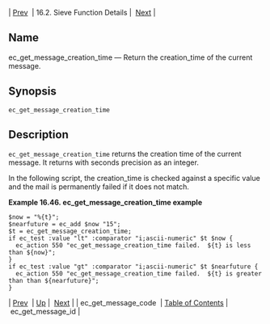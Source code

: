| [Prev](sieve.ref.ec_get_message_code)  | 16.2. Sieve Function Details |  [Next](sieve.ref.ec_get_message_id.php) |

<a name="sieve.ref.ec_get_message_creation_time"></a>
## Name

ec_get_message_creation_time — Return the creation_time of the current message.

## Synopsis

`ec_get_message_creation_time`

<a name="idp29633392"></a>
## Description

`ec_get_message_creation_time` returns the creation time of the current message. It returns with seconds precision as an integer.

In the following script, the creation_time is checked against a specific value and the mail is permanently failed if it does not match.

<a name="example.ec_get_message_creation_time"></a>

**Example 16.46. ec_get_message_creation_time example**

```
$now = "%{t}";
$nearfuture = ec_add $now "15";
$t = ec_get_message_creation_time;
if ec_test :value "lt" :comparator "i;ascii-numeric" $t $now {
  ec_action 550 "ec_get_message_creation_time failed.  ${t} is less than ${now}";
}
if ec_test :value "gt" :comparator "i;ascii-numeric" $t $nearfuture {
  ec_action 550 "ec_get_message_creation_time failed.  ${t} is greater than than ${nearfuture}";
}
```

| [Prev](sieve.ref.ec_get_message_code)  | [Up](sieve.ref.files.php) |  [Next](sieve.ref.ec_get_message_id.php) |
| ec_get_message_code  | [Table of Contents](index) |  ec_get_message_id |
